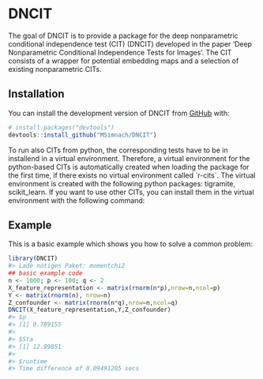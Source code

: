 
<!-- README.md is generated from README.Rmd. Please edit that file -->

# DNCIT

<!-- badges: start -->
<!-- badges: end -->

The goal of DNCIT is to provide a package for the deep nonparametric
conditional independence test (CIT) (DNCIT) developed in the paper ‘Deep
Nonparametric Conditional Independence Tests for Images’. The CIT
consists of a wrapper for potential embedding maps and a selection of
existing nonparametric CITs.

## Installation

You can install the development version of DNCIT from
[GitHub](https://github.com/) with:

``` r
# install.packages("devtools")
devtools::install_github("MSimnach/DNCIT")
```

To run also CITs from python, the corresponding tests have to be in
installend in a virtual environment. Therefore, a virtual environment
for the python-based CITs is automatically created when loading the
package for the first time, if there exists no virtual environment
called ´r-cits´. The virtual environment is created with the following
python packages: tigramite, scikit_learn. If you want to use other CITs,
you can install them in the virtual environment with the following
command:

## Example

This is a basic example which shows you how to solve a common problem:

``` r
library(DNCIT)
#> Lade nötiges Paket: momentchi2
## basic example code
n <- 1000; p <- 100; q <- 2
X_feature_representation <- matrix(rnorm(n*p),nrow=n,ncol=p)
Y <- matrix(rnorm(n), nrow=n)
Z_confounder <- matrix(rnorm(n*q),nrow=n,ncol=q)
DNCIT(X_feature_representation,Y,Z_confounder)
#> $p
#> [1] 0.789155
#> 
#> $Sta
#> [1] 12.99851
#> 
#> $runtime
#> Time difference of 0.09491205 secs
```
